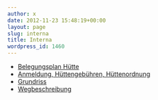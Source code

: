 ```yaml
---
author: x
date: 2012-11-23 15:48:19+00:00
layout: page
slug: interna
title: Interna
wordpress_id: 1460
---
```

  * [Belegungsplan Hütte](https://www.agv-muenchen.de/wp-content/uploads/2015/04/Belegungsplan-Hütte-aktuell.pdf)
  * [Anmeldung, Hüttengebühren, Hüttenordnung](/wp-content/uploads/2011/11/Anmeldung-Huettengebühren-Huettenordnung.pdf)
  * [Grundriss](/wp-content/uploads/2011/11/Grundriss.pdf)
  * [Wegbeschreibung](/wp-content/uploads/2011/11/Wegbeschreibung.pdf)

